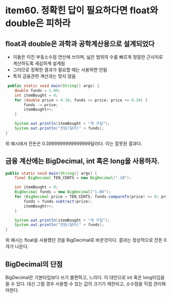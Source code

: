 # item60. 정확힌 답이 필요하다면 float와 double은 피하라
## float과 double은 과학과 공학계산용으로 설계되었다
* 이들은 이진 부동소수점 연산에 쓰이며, 넓은 범위의 수를 빠르게 정밀한 근사치로 계산하도록 세심하계 설계됨
* 그러므로 정확한 결과가 필요할 때는 사용하면 안됨
* 특히 금융관련 계산과는 맞지 않음

``` java
 public static void main(String[] args) {
    double funds = 1.00;
    int itemBought = 0;
    for (double price = 0.10; funds >= price; price += 0.10) {
        funds -= price;
        itemBought++;
    }

    System.out.println(itemBought + "개 구입");
    System.out.println("잔돈(달러)" + funds);
}
```
위 예시에서 잔돈은 0.3999999999999999달러다. 이는 잘못된 결과다. 

## 금융 계산에는 BigDecimal, int 혹은 long을 사용하자.
``` java
public static void main(String[] args) {
    final BigDecimal TEN_CENTS = new BigDecimal(".10");

    int itemBought = 0;
    BigDecimal funds = new BigDecimal("1.00");
    for (BigDecimal price = TEN_CENTS; funds.compareTo(price) >= 0; price = price.add(TEN_CENTS)) {
        funds = funds.subtract(price);
        itemBought++;
    }

    System.out.println(itemBought + "개 구입");
    System.out.println("잔돈(달러)" + funds);
}
```
위 예시는 float을 사용했던 것을 BigDecimal로 바꾼것이다. 결과는 정상적으로 잔돈 0개가 나온다.

## BigDecimal의 단점
BigDecimal은 기본타입보다 쓰기 불편하고, 느리다. 이 대안으로 int 혹은 long타입을 쓸 수 있다. 대신 그럴 경우 사용할 수 있는 값의 크기가 제한되고, 소수점을 직접 관리해야한다. 
